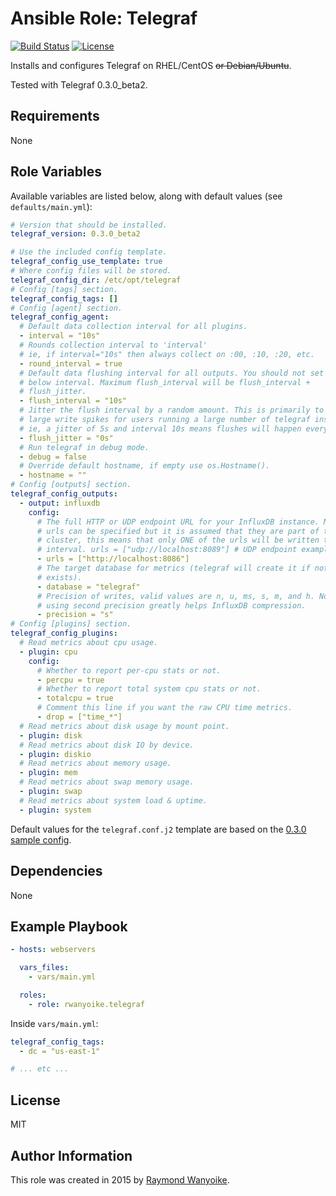 # Ansible Role: Telegraf

[![Build Status](https://img.shields.io/travis/rwanyoike/ansible-role-telegraf.svg)](https://travis-ci.org/rwanyoike/ansible-role-telegraf) [![License](https://img.shields.io/badge/license-MIT-blue.svg)](https://raw.githubusercontent.com/rwanyoike/ansible-role-telegraf/master/LICENSE)

Installs and configures Telegraf on RHEL/CentOS ~~or Debian/Ubuntu~~.

Tested with Telegraf 0.3.0_beta2.

## Requirements

None

## Role Variables

Available variables are listed below, along with default values (see `defaults/main.yml`):

```yaml
# Version that should be installed.
telegraf_version: 0.3.0_beta2

# Use the included config template.
telegraf_config_use_template: true
# Where config files will be stored.
telegraf_config_dir: /etc/opt/telegraf
# Config [tags] section.
telegraf_config_tags: []
# Config [agent] section.
telegraf_config_agent:
  # Default data collection interval for all plugins.
  - interval = "10s"
  # Rounds collection interval to 'interval'
  # ie, if interval="10s" then always collect on :00, :10, :20, etc.
  - round_interval = true
  # Default data flushing interval for all outputs. You should not set this
  # below interval. Maximum flush_interval will be flush_interval +
  # flush_jitter.
  - flush_interval = "10s"
  # Jitter the flush interval by a random amount. This is primarily to avoid
  # large write spikes for users running a large number of telegraf instances.
  # ie, a jitter of 5s and interval 10s means flushes will happen every 10-15s.
  - flush_jitter = "0s"
  # Run telegraf in debug mode.
  - debug = false
  # Override default hostname, if empty use os.Hostname().
  - hostname = ""
# Config [outputs] section.
telegraf_config_outputs:
  - output: influxdb
    config:
      # The full HTTP or UDP endpoint URL for your InfluxDB instance. Multiple
      # urls can be specified but it is assumed that they are part of the same
      # cluster, this means that only ONE of the urls will be written to each
      # interval. urls = ["udp://localhost:8089"] # UDP endpoint example
      - urls = ["http://localhost:8086"]
      # The target database for metrics (telegraf will create it if not
      # exists).
      - database = "telegraf"
      # Precision of writes, valid values are n, u, ms, s, m, and h. Note:
      # using second precision greatly helps InfluxDB compression.
      - precision = "s"
# Config [plugins] section.
telegraf_config_plugins:
  # Read metrics about cpu usage.
  - plugin: cpu
    config:
      # Whether to report per-cpu stats or not.
      - percpu = true
      # Whether to report total system cpu stats or not.
      - totalcpu = true
      # Comment this line if you want the raw CPU time metrics.
      - drop = ["time_*"]
  # Read metrics about disk usage by mount point.
  - plugin: disk
  # Read metrics about disk IO by device.
  - plugin: diskio
  # Read metrics about memory usage.
  - plugin: mem
  # Read metrics about swap memory usage.
  - plugin: swap
  # Read metrics about system load & uptime.
  - plugin: system
```

Default values for the `telegraf.conf.j2` template are based on the [0.3.0 sample config](https://github.com/influxdata/telegraf/blob/0.3.0/etc/telegraf.conf).

## Dependencies

None

## Example Playbook

```yaml
- hosts: webservers

  vars_files:
    - vars/main.yml

  roles:
    - role: rwanyoike.telegraf
```

Inside `vars/main.yml`:

```yaml
telegraf_config_tags:
  - dc = "us-east-1"

# ... etc ...
```

## License

MIT

## Author Information

This role was created in 2015 by [Raymond Wanyoike](https://github.com/rwanyoike).
